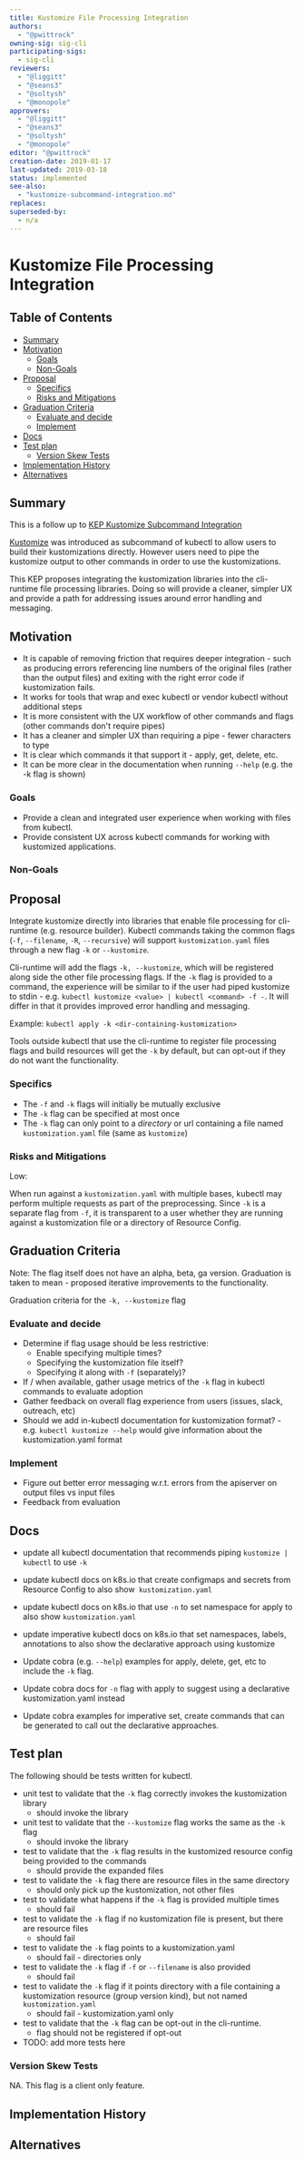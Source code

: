 ```yaml
---
title: Kustomize File Processing Integration
authors:
  - "@pwittrock"
owning-sig: sig-cli
participating-sigs:
  - sig-cli
reviewers:
  - "@liggitt"
  - "@seans3"
  - "@soltysh"
  - "@monopole"
approvers:
  - "@liggitt"
  - "@seans3"
  - "@soltysh"
  - "@monopole"
editor: "@pwittrock"
creation-date: 2019-01-17
last-updated: 2019-03-18
status: implemented
see-also:
  - "kustomize-subcommand-integration.md"
replaces:
superseded-by:
  - n/a
---
```


# Kustomize File Processing Integration

## Table of Contents

<!-- toc -->
- [Summary](#summary)
- [Motivation](#motivation)
  - [Goals](#goals)
  - [Non-Goals](#non-goals)
- [Proposal](#proposal)
  - [Specifics](#specifics)
  - [Risks and Mitigations](#risks-and-mitigations)
- [Graduation Criteria](#graduation-criteria)
  - [Evaluate and decide](#evaluate-and-decide)
  - [Implement](#implement)
- [Docs](#docs)
- [Test plan](#test-plan)
  - [Version Skew Tests](#version-skew-tests)
- [Implementation History](#implementation-history)
- [Alternatives](#alternatives)
<!-- /toc -->

## Summary

This is a follow up to [KEP Kustomize Subcommand Integration](kustomize-subcommand-integration.md)

[Kustomize](https://github.com/kubernetes-sigs/kustomize) was introduced as 
subcommand of kubectl to allow users to build their kustomizations directly.
However users need to pipe the kustomize output to other commands in order
to use the kustomizations.

This KEP proposes integrating the kustomization libraries into the cli-runtime
file processing libraries.  Doing so will provide a cleaner, simpler UX
and provide a path for addressing issues around error handling and messaging.

## Motivation

- It is capable of removing friction that requires deeper integration - such as producing errors referencing line
  numbers of the original files (rather than the output files) and exiting with the right error code if kustomization
  fails.
- It works for tools that wrap and exec kubectl or vendor kubectl without additional steps
- It is more consistent with the UX workflow of other commands and flags (other commands don't require pipes)
- It has a cleaner and simpler UX than requiring a pipe - fewer characters to type
- It is clear which commands it that support it - apply, get, delete, etc.
- It can be more clear in the documentation when running `--help` (e.g. the -k flag is shown)

### Goals

- Provide a clean and integrated user experience when working with files from kubectl.
- Provide consistent UX across kubectl commands for working with kustomized applications.

### Non-Goals

## Proposal

Integrate kustomize directly into libraries that enable file processing for cli-runtime (e.g. resource builder).
Kubectl commands taking the common flags (`-f`, `--filename`, `-R`, `--recursive`) will support `kustomization.yaml`
files through a new flag `-k` or `--kustomize`.

Cli-runtime will add the flags `-k, --kustomize`, which will be registered along side the other file processing
flags.  If the `-k` flag is provided to a command, the experience will be similar to if the user had piped
kustomize to stdin - e.g. `kubectl kustomize <value> | kubectl <command> -f -`.  It will differ in that it provides
improved error handling and messaging.

Example: `kubectl apply -k <dir-containing-kustomization>`

Tools outside kubectl that use the cli-runtime to register file processing flags and build resources will get the
`-k` by default, but can opt-out if  they do not want the functionality.

### Specifics

- The `-f` and `-k` flags will initially be mutually exclusive
- The `-k` flag can be specified at most once
- The `-k` flag can only point to a *directory* or url containing a file named `kustomization.yaml` file
  (same as `kustomize`)

### Risks and Mitigations

Low:

When run against a `kustomization.yaml` with multiple bases, kubectl may perform multiple requests as part of the
preprocessing.  Since `-k` is a separate flag from `-f`, it is transparent to a user whether they are running
against a kustomization file or a directory of Resource Config.

## Graduation Criteria

Note: The flag itself does not have an alpha, beta, ga version.  Graduation is taken to mean - proposed iterative
improvements to the functionality.

Graduation criteria for the `-k, --kustomize` flag

### Evaluate and decide

- Determine if flag usage should be less restrictive:
  - Enable specifying multiple times?
  - Specifying the kustomization file itself?
  - Specifying it along with `-f` (separately)?
- If / when available, gather usage metrics of the `-k` flag in kubectl commands to evaluate adoption
- Gather feedback on overall flag experience from users (issues, slack, outreach, etc)
- Should we add in-kubectl documentation for kustomization format? - e.g. `kubectl kustomize --help` would 
  give information about the kustomization.yaml format

### Implement

- Figure out better error messaging w.r.t. errors from the apiserver on output files vs input files
- Feedback from evaluation

## Docs

- update all kubectl documentation that recommends piping `kustomize | kubectl` to use `-k`
- update kubectl docs on k8s.io that create configmaps and secrets from Resource Config to also show` kustomization.yaml`
- update kubectl docs on k8s.io that use `-n` to set namespace for apply to also show `kustomization.yaml`
- update imperative kubectl docs on k8s.io that set namespaces, labels, annotations to also show the declarative
  approach using kustomize
  
- Update cobra (e.g. `--help`) examples for apply, delete, get, etc to include the `-k` flag.
- Update cobra docs for `-n` flag with apply to suggest using a declarative kustomization.yaml instead
- Update cobra examples for imperative set, create commands that can be generated to call out the declarative
  approaches.

## Test plan

The following should be tests written for kubectl.

- unit test to validate that the `-k` flag correctly invokes the kustomization library
  - should invoke the library
- unit test to validate that the `--kustomize` flag works the same as the `-k` flag
  - should invoke the library
- test to validate that the `-k` flag results in the kustomized resource config being provided to the commands
  - should provide the expanded files
- test to validate the `-k` flag there are resource files in the same directory
  - should only pick up the kustomization, not other files
- test to validate what happens if the `-k` flag is provided multiple times
  - should fail
- test to validate the `-k` flag if no kustomization file is present, but there are resource files
  - should fail
- test to validate the `-k` flag points to a kustomization.yaml
  - should fail - directories only
- test to validate the `-k` flag if `-f` or `--filename` is also provided
  - should fail
- test to validate the `-k` flag if it points directory with a file containing a kustomization resource
  (group version kind), but not named `kustomization.yaml`
  - should fail - kustomization.yaml only
- test to validate that the `-k` flag can be opt-out in the cli-runtime.
  - flag should not be registered if opt-out
- TODO: add more tests here

### Version Skew Tests

NA.  This flag is a client only feature.

## Implementation History

## Alternatives
